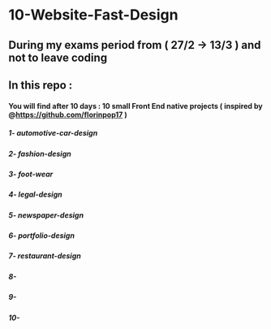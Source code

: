 # 10-Website-Fast-Design
## During my exams period from ( 27/2 -> 13/3 ) and not to leave coding
## In this repo :
#### You will find after 10 days : 10 small Front End native projects ( inspired by @https://github.com/florinpop17 )
##### 1- automotive-car-design    
##### 2- fashion-design
##### 3- foot-wear               
##### 4- legal-design
##### 5- newspaper-design       
##### 6- portfolio-design
##### 7- restaurant-design       
##### 8-
##### 9-                     
##### 10-
